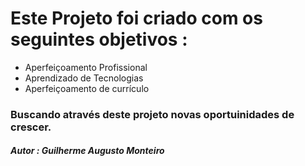 # Este Projeto foi criado com os seguintes objetivos :

* Aperfeiçoamento Profissional
* Aprendizado de Tecnologias
* Aperfeiçoamento de currículo


### Buscando através deste projeto novas oportuinidades de crescer.

##### Autor : Guilherme Augusto Monteiro